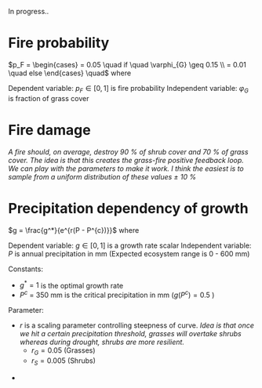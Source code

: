 In progress..

# Fire probability


$p_F = \begin{cases}  = 0.05 \quad if \quad \varphi_{G} \geq 0.15 \\ = 0.01 \quad else \end{cases} \quad$ where

Dependent variable: $p_F \in [0,1]$ is fire probability
Independent variable: $\varphi_{G}$ is fraction of grass cover

# Fire damage

*A fire should, on average, destroy 90 % of shrub cover and 70 % of grass cover. The idea is that this creates the grass-fire positive feedback loop. We can play with the parameters to make it work. I think the easiest is to sample from a uniform distribution of these values $\pm$ 10 %*

# Precipitation dependency of growth

$g = \frac{g^*}{e^{r(P - P^{c})}}$ where

Dependent variable: $g \in [0,1]$ is a growth rate scalar
Independent variable: $P$ is annual precipitation in mm (Expected ecosystem range is 0 - 600 mm)

Constants: 
- $g^* = 1$ is the optimal growth rate
- $P^c$ = 350 mm is the critical precipitation in mm ($g(P^c) = 0.5$ )

Parameter: 
- $r$ is a scaling parameter controlling steepness of curve. *Idea is that once we hit a certain precipitation threshold, grasses will overtake shrubs whereas during drought, shrubs are more resilient.*
	- $r_G = 0.05$ (Grasses)
	- $r_S = 0.005$ (Shrubs)
*



